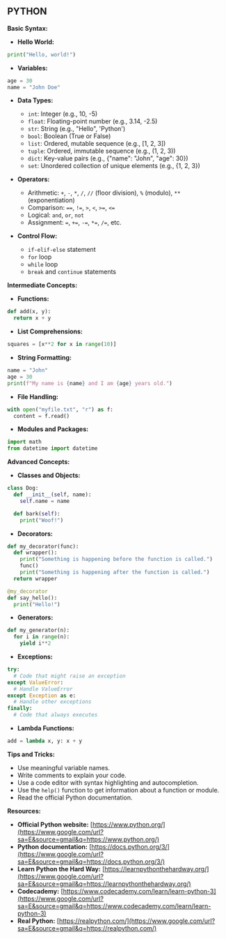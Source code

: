 ## PYTHON

**Basic Syntax:**

  * **Hello World:**

```python
print("Hello, world!")
```

  * **Variables:**

```python
age = 30
name = "John Doe"
```

  * **Data Types:**

      * `int`: Integer (e.g., 10, -5)
      * `float`: Floating-point number (e.g., 3.14, -2.5)
      * `str`: String (e.g., "Hello", 'Python')
      * `bool`: Boolean (True or False)
      * `list`: Ordered, mutable sequence (e.g., [1, 2, 3])
      * `tuple`: Ordered, immutable sequence (e.g., (1, 2, 3))
      * `dict`: Key-value pairs (e.g., {"name": "John", "age": 30})
      * `set`: Unordered collection of unique elements (e.g., {1, 2, 3})

  * **Operators:**

      * Arithmetic: `+`, `-`, `*`, `/`, `//` (floor division), `%` (modulo), `**` (exponentiation)
      * Comparison: `==`, `!=`, `>`, `<`, `>=`, `<=`
      * Logical: `and`, `or`, `not`
      * Assignment: `=`, `+=`, `-=`, `*=`, `/=`, etc.

  * **Control Flow:**

      * `if-elif-else` statement
      * `for` loop
      * `while` loop
      * `break` and `continue` statements

**Intermediate Concepts:**

  * **Functions:**

```python
def add(x, y):
  return x + y
```

  * **List Comprehensions:**

```python
squares = [x**2 for x in range(10)]
```

  * **String Formatting:**

```python
name = "John"
age = 30
print(f"My name is {name} and I am {age} years old.")
```

  * **File Handling:**

```python
with open("myfile.txt", "r") as f:
  content = f.read()
```

  * **Modules and Packages:**

```python
import math
from datetime import datetime
```

**Advanced Concepts:**

  * **Classes and Objects:**

```python
class Dog:
  def __init__(self, name):
    self.name = name

  def bark(self):
    print("Woof!")
```

  * **Decorators:**

```python
def my_decorator(func):
  def wrapper():
    print("Something is happening before the function is called.")
    func()
    print("Something is happening after the function is called.")
  return wrapper

@my_decorator
def say_hello():
  print("Hello!")
```

  * **Generators:**

```python
def my_generator(n):
  for i in range(n):
    yield i**2
```

  * **Exceptions:**

```python
try:
  # Code that might raise an exception
except ValueError:
  # Handle ValueError
except Exception as e:
  # Handle other exceptions
finally:
  # Code that always executes
```

  * **Lambda Functions:**

```python
add = lambda x, y: x + y
```

**Tips and Tricks:**

  * Use meaningful variable names.
  * Write comments to explain your code.
  * Use a code editor with syntax highlighting and autocompletion.
  * Use the `help()` function to get information about a function or module.
  * Read the official Python documentation.

**Resources:**

  * **Official Python website:** [https://www.python.org/](https://www.google.com/url?sa=E&source=gmail&q=https://www.python.org/)
  * **Python documentation:** [https://docs.python.org/3/](https://www.google.com/url?sa=E&source=gmail&q=https://docs.python.org/3/)
  * **Learn Python the Hard Way:** [https://learnpythonthehardway.org/](https://www.google.com/url?sa=E&source=gmail&q=https://learnpythonthehardway.org/)
  * **Codecademy:** [https://www.codecademy.com/learn/learn-python-3](https://www.google.com/url?sa=E&source=gmail&q=https://www.codecademy.com/learn/learn-python-3)
  * **Real Python:** [https://realpython.com/](https://www.google.com/url?sa=E&source=gmail&q=https://realpython.com/)
